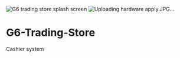 ![G6 trading store splash screen](https://user-images.githubusercontent.com/55388127/111003822-85e77580-8390-11eb-9e2f-f9246d5738f5.JPG)
![Uploading hardware apply.JPG…]()
# G6-Trading-Store
Cashier system
